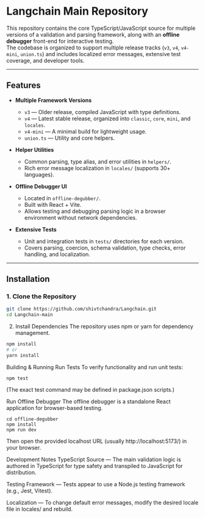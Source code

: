 # Langchain Main Repository

This repository contains the core TypeScript/JavaScript source for multiple versions of a validation and parsing framework, along with an **offline debugger** front-end for interactive testing.  
The codebase is organized to support multiple release tracks (`v3`, `v4`, `v4-mini`, `union.ts`) and includes localized error messages, extensive test coverage, and developer tools.

---

## Features

- **Multiple Framework Versions**
  - `v3` — Older release, compiled JavaScript with type definitions.
  - `v4` — Latest stable release, organized into `classic`, `core`, `mini`, and `locales`.
  - `v4-mini` — A minimal build for lightweight usage.
  - `union.ts` — Utility and core helpers.

- **Helper Utilities**
  - Common parsing, type alias, and error utilities in `helpers/`.
  - Rich error message localization in `locales/` (supports 30+ languages).

- **Offline Debugger UI**
  - Located in `offline-degubber/`.
  - Built with React + Vite.
  - Allows testing and debugging parsing logic in a browser environment without network dependencies.

- **Extensive Tests**
  - Unit and integration tests in `tests/` directories for each version.
  - Covers parsing, coercion, schema validation, type checks, error handling, and localization.
---

## Installation

### 1. Clone the Repository
```bash
git clone https://github.com/shivtchandra/Langchain.git
cd Langchain-main
```
2. Install Dependencies
The repository uses npm or yarn for dependency management.

```bash
npm install
# or
yarn install
```

Building & Running
Run Tests
To verify functionality and run unit tests:
```
npm test
```
(The exact test command may be defined in package.json scripts.)

Run Offline Debugger
The offline debugger is a standalone React application for browser-based testing.
```
cd offline-degubber
npm install
npm run dev
```
Then open the provided localhost URL (usually http://localhost:5173/) in your browser.

Development Notes
TypeScript Source — The main validation logic is authored in TypeScript for type safety and transpiled to JavaScript for distribution.

Testing Framework — Tests appear to use a Node.js testing framework (e.g., Jest, Vitest).

Localization — To change default error messages, modify the desired locale file in locales/ and rebuild.
